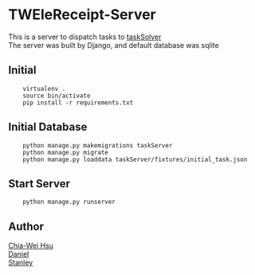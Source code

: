 TWEleReceipt-Server
===================================
This is a server to dispatch tasks to [taskSolver](https://github.com/stanley17112000/TWEleReceipt)<br />
The server was built by Django, and default database was sqlite


Initial
-----------------------------------
		virtualenv .
		source bin/activate
		pip install -r requirements.txt

Initial Database
-----------------------------------
		python manage.py makemigrations taskServer
		python manage.py migrate
		python manage.py loaddata taskServer/fixtures/initial_task.json 

Start Server
-----------------------------------
		python manage.py runserver

Author
-----------------------------------
[Chia-Wei Hsu](https://github.com/hsucw)<br />
[Daniel](https://github.com/daniel0076)<br />
[Stanley](https://github.com/stanley17112000)<br />
